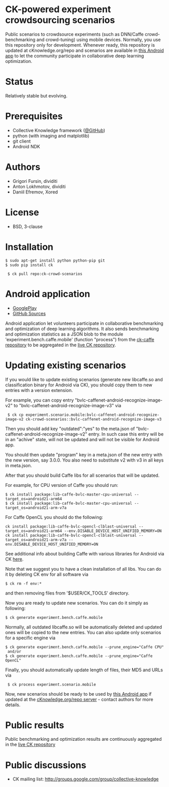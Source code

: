 CK-powered experiment crowdsourcing scenarios
=============================================

Public scenarios to crowdsource experiments (such as DNN/Caffe crowd-benchmarking and crowd-tuning) using mobile devices.
Normally, you use this repository only for development. Whenever ready, this repository
is updated at cKnowledge.org/repo and scenarios are available 
in [this Android app](https://play.google.com/store/apps/details?id=openscience.crowdsource.video.experiments) 
to let the community participate in collaborative deep learning optimization.

Status
======
Relatively stable but evolving.

Prerequisites
=============
* Collective Knowledge framework ([@GitHub](http://github.com/ctuning/ck))
* python (with imaging and matplotlib)
* git client
* Android NDK

Authors
=======

* Grigori Fursin, dividiti
* Anton Lokhmotov, dividiti
* Daniil Efremov, Xored

License
=======
* BSD, 3-clause

Installation
============

```
$ sudo apt-get install python python-pip git
$ sudo pip install ck
```

```
 $ ck pull repo:ck-crowd-scenarios
```

Android application
===================

* [GooglePlay](https://play.google.com/store/apps/details?id=openscience.crowdsource.video.experiments)
* [GitHub Sources](https://github.com/dividiti/crowdsource-video-experiments-on-android)

Android application let volunteers participate in collaborative benchmarking and optimization
of deep learning algorithms. It also sends benchmarking and optimization statistics 
as a JSON blob to the module 'experiment.bench.caffe.mobile' (function "process") 
from the [ck-caffe repository](https://github.com/dividiti/ck-caffe) 
to be aggregated in the [live CK repository](http://cKnowledge.org/repo).

Updating existing scenarios
===========================

If you would like to update existing scenarios
(generate new libcaffe.so and classification binary for Android via CK),
you should copy them to new entries with a version extension.

For example, you can copy entry "bvlc-caffenet-android-recognize-image-v2"
to "bvlc-caffenet-android-recognize-image-v3" via
```
 $ ck cp experiment.scenario.mobile:bvlc-caffenet-android-recognize-image-v2 ck-crowd-scenarios::bvlc-caffenet-android-recognize-image-v3
```

Then you should add key "outdated":"yes" to the meta.json of
"bvlc-caffenet-android-recognize-image-v2" entry. In such case
this entry will be in an "achive" state, will not be updated
and will not be visible for Android app.

You should then update "program" key in a meta.json of the new entry 
with the new version, say 3.0.0.
You also need to substitute v2 with v3 in all keys in meta.json.

After that you should build Caffe libs for all scenarios that will be updated.

For example, for CPU version of Caffe you should run:
```
$ ck install package:lib-caffe-bvlc-master-cpu-universal --target_os=android21-arm64
$ ck install package:lib-caffe-bvlc-master-cpu-universal --target_os=android21-arm-v7a
```
For Caffe OpenCL you should do the following:
```
ck install package:lib-caffe-bvlc-opencl-clblast-universal --target_os=android21-arm64 --env.DISABLE_DEVICE_HOST_UNIFIED_MEMORY=ON
ck install package:lib-caffe-bvlc-opencl-clblast-universal --target_os=android21-arm-v7a --env.DISABLE_DEVICE_HOST_UNIFIED_MEMORY=ON
```

See additional info about building Caffe with various libraries for Android via CK
[here](https://github.com/dividiti/ck-caffe/wiki/Installation).


Note that we suggest you to have a clean installation of all libs. You can do it
by deleting CK env for all software via
```
$ ck rm -f env:*
```
and then removing files from '$USER/CK_TOOLS' directory.

Now you are ready to update new scenarios. You can do it simply as following:
```
$ ck generate experiment.bench.caffe.mobile
```

Normally, all outdated libcaffe.so will be automatically deleted and updated ones will be copied
to the new entries. You can also update only scenarios for a specific engine via
```
$ ck generate experiment.bench.caffe.mobile --prune_engine="Caffe CPU"
 and/or
$ ck generate experiment.bench.caffe.mobile --prune_engine="Caffe OpenCL"
```

Finally, you should automatically update length of files, their MD5
and URLs via 

```
 $ ck process experiment.scenario.mobile
```

Now, new scenarios should be ready to be used by [this Android app](https://play.google.com/store/apps/details?id=openscience.crowdsource.video.experiments) 
if updated at the [cKnowledge.org/repo server](http://cKnowledge.org/repo) - contact authors for more details.

Public results
==============

Public benchmarking and optimization results are continuously
aggregated in the [live CK repository](http://cKnowledge.org/repo)

Public discussions
==================
* CK mailing list: http://groups.google.com/group/collective-knowledge
